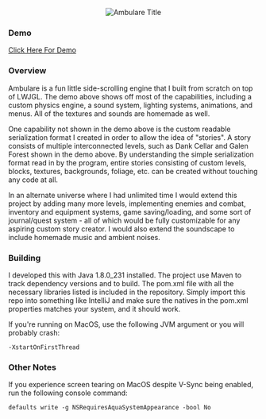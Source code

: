 
<p align="center">
  <img src="https://github.com/JacobOaks/ambulare/blob/master/res/textures/ui/title.png?raw=true" alt="Ambulare Title"/>
</p>

### Demo

[Click Here For Demo](https://www.youtube.com/watch?v=2CYq9vNzst4&t=3s)

### Overview

Ambulare is a fun little side-scrolling engine that I built from scratch on top of LWJGL. The demo above shows off most of the capabilities, including a custom physics engine, a sound system, lighting systems, animations, and menus. All of the textures and sounds are homemade as well.

One capability not shown in the demo above is the custom readable serialization format I created in order to allow the idea of "stories". A story consists of multiple interconnected levels, such as Dank Cellar and Galen Forest shown in the demo above. By understanding the simple serialization format read in by the program, entire stories consisting of custom levels, blocks, textures, backgrounds, foliage, etc. can be created without touching any code at all.

In an alternate universe where I had unlimited time I would extend this project by adding many more levels, implementing enemies and combat, inventory and equipment systems, game saving/loading, and some sort of journal/quest system - all of which would be fully customizable for any aspiring custom story creator. I would also extend the soundscape to include homemade music and ambient noises.

### Building

I developed this with Java 1.8.0_231 installed. The project use Maven to track dependency versions and to build. The pom.xml file with all the necessary libraries listed is included in the repository. Simply import this repo into something like IntelliJ and make sure the natives in the pom.xml properties matches your system, and it should work.

If you're running on MacOS, use the following JVM argument or you will probably crash:
```
-XstartOnFirstThread
```

### Other Notes

If you experience screen tearing on MacOS despite V-Sync being enabled, run the following console command:
```
defaults write -g NSRequiresAquaSystemAppearance -bool No
```
